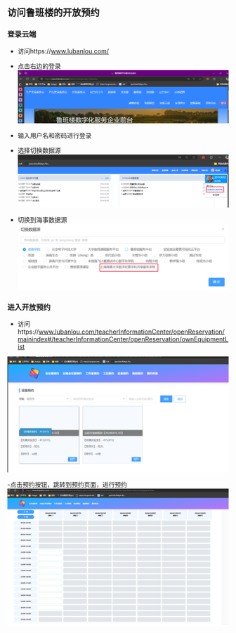 ## 访问鲁班楼的开放预约

### 登录云端
- 访问https://www.lubanlou.com/

- 点击右边的登录
![alt text](image.png)


- 输入用户名和密码进行登录

- 选择切换数据源
![alt text](image-1.png)

- 切换到海事数据源
![alt text](image-2.png)

### 进入开放预约
- 访问https://www.lubanlou.com/teacherInformationCenter/openReservation/mainindex#/teacherInformationCenter/openReservation/ownEquipmentList

![alt text](image-3.png)

-点击预约按钮，跳转到预约页面，进行预约
![alt text](image-4.png)